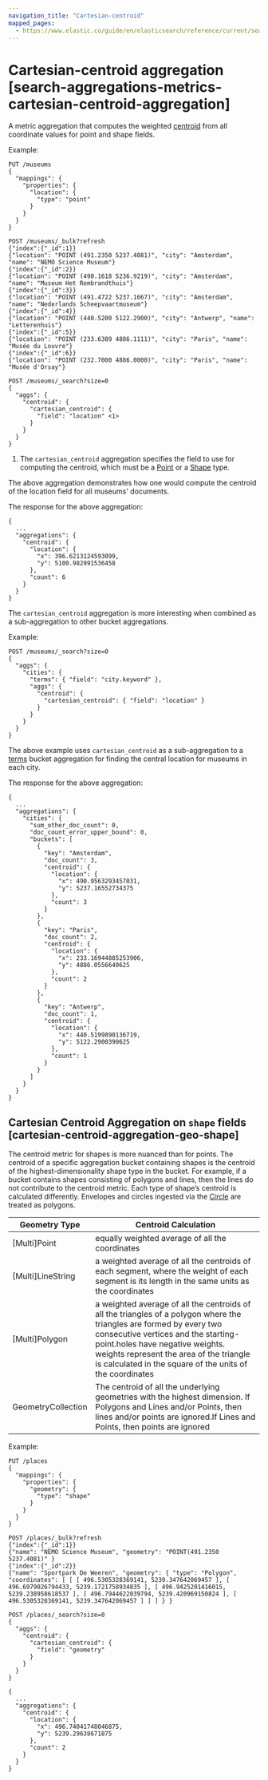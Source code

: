 ```yaml
---
navigation_title: "Cartesian-centroid"
mapped_pages:
  - https://www.elastic.co/guide/en/elasticsearch/reference/current/search-aggregations-metrics-cartesian-centroid-aggregation.html
---
```


# Cartesian-centroid aggregation [search-aggregations-metrics-cartesian-centroid-aggregation]


A metric aggregation that computes the weighted [centroid](https://en.wikipedia.org/wiki/Centroid) from all coordinate values for point and shape fields.

Example:

```console
PUT /museums
{
  "mappings": {
    "properties": {
      "location": {
        "type": "point"
      }
    }
  }
}

POST /museums/_bulk?refresh
{"index":{"_id":1}}
{"location": "POINT (491.2350 5237.4081)", "city": "Amsterdam", "name": "NEMO Science Museum"}
{"index":{"_id":2}}
{"location": "POINT (490.1618 5236.9219)", "city": "Amsterdam", "name": "Museum Het Rembrandthuis"}
{"index":{"_id":3}}
{"location": "POINT (491.4722 5237.1667)", "city": "Amsterdam", "name": "Nederlands Scheepvaartmuseum"}
{"index":{"_id":4}}
{"location": "POINT (440.5200 5122.2900)", "city": "Antwerp", "name": "Letterenhuis"}
{"index":{"_id":5}}
{"location": "POINT (233.6389 4886.1111)", "city": "Paris", "name": "Musée du Louvre"}
{"index":{"_id":6}}
{"location": "POINT (232.7000 4886.0000)", "city": "Paris", "name": "Musée d'Orsay"}

POST /museums/_search?size=0
{
  "aggs": {
    "centroid": {
      "cartesian_centroid": {
        "field": "location" <1>
      }
    }
  }
}
```

1. The `cartesian_centroid` aggregation specifies the field to use for computing the centroid, which must be a [Point](/reference/elasticsearch/mapping-reference/point.md) or a [Shape](/reference/elasticsearch/mapping-reference/shape.md) type.


The above aggregation demonstrates how one would compute the centroid of the location field for all museums' documents.

The response for the above aggregation:

```console-result
{
  ...
  "aggregations": {
    "centroid": {
      "location": {
        "x": 396.6213124593099,
        "y": 5100.982991536458
      },
      "count": 6
    }
  }
}
```

The `cartesian_centroid` aggregation is more interesting when combined as a sub-aggregation to other bucket aggregations.

Example:

```console
POST /museums/_search?size=0
{
  "aggs": {
    "cities": {
      "terms": { "field": "city.keyword" },
      "aggs": {
        "centroid": {
          "cartesian_centroid": { "field": "location" }
        }
      }
    }
  }
}
```

The above example uses `cartesian_centroid` as a sub-aggregation to a [terms](/reference/aggregations/search-aggregations-bucket-terms-aggregation.md) bucket aggregation for finding the central location for museums in each city.

The response for the above aggregation:

```console-result
{
  ...
  "aggregations": {
    "cities": {
      "sum_other_doc_count": 0,
      "doc_count_error_upper_bound": 0,
      "buckets": [
        {
          "key": "Amsterdam",
          "doc_count": 3,
          "centroid": {
            "location": {
              "x": 490.9563293457031,
              "y": 5237.16552734375
            },
            "count": 3
          }
        },
        {
          "key": "Paris",
          "doc_count": 2,
          "centroid": {
            "location": {
              "x": 233.16944885253906,
              "y": 4886.0556640625
            },
            "count": 2
          }
        },
        {
          "key": "Antwerp",
          "doc_count": 1,
          "centroid": {
            "location": {
              "x": 440.5199890136719,
              "y": 5122.2900390625
            },
            "count": 1
          }
        }
      ]
    }
  }
}
```


## Cartesian Centroid Aggregation on `shape` fields [cartesian-centroid-aggregation-geo-shape]

The centroid metric for shapes is more nuanced than for points. The centroid of a specific aggregation bucket containing shapes is the centroid of the highest-dimensionality shape type in the bucket. For example, if a bucket contains shapes consisting of polygons and lines, then the lines do not contribute to the centroid metric. Each type of shape’s centroid is calculated differently. Envelopes and circles ingested via the [Circle](/reference/enrich-processor/ingest-circle-processor.md) are treated as polygons.

| Geometry Type | Centroid Calculation |
| --- | --- |
| [Multi]Point | equally weighted average of all the coordinates |
| [Multi]LineString | a weighted average of all the centroids of each segment, where the weight of each segment is its length in the same units as the coordinates |
| [Multi]Polygon | a weighted average of all the centroids of all the triangles of a polygon where the triangles are formed by every two consecutive vertices and the starting-point.holes have negative weights. weights represent the area of the triangle is calculated in the square of the units of the coordinates |
| GeometryCollection | The centroid of all the underlying geometries with the highest dimension. If Polygons and Lines and/or Points, then lines and/or points are ignored.If Lines and Points, then points are ignored |

Example:

```console
PUT /places
{
  "mappings": {
    "properties": {
      "geometry": {
        "type": "shape"
      }
    }
  }
}

POST /places/_bulk?refresh
{"index":{"_id":1}}
{"name": "NEMO Science Museum", "geometry": "POINT(491.2350 5237.4081)" }
{"index":{"_id":2}}
{"name": "Sportpark De Weeren", "geometry": { "type": "Polygon", "coordinates": [ [ [ 496.5305328369141, 5239.347642069457 ], [ 496.6979026794433, 5239.1721758934835 ], [ 496.9425201416015, 5239.238958618537 ], [ 496.7944622039794, 5239.420969150824 ], [ 496.5305328369141, 5239.347642069457 ] ] ] } }

POST /places/_search?size=0
{
  "aggs": {
    "centroid": {
      "cartesian_centroid": {
        "field": "geometry"
      }
    }
  }
}
```

```console-result
{
  ...
  "aggregations": {
    "centroid": {
      "location": {
        "x": 496.74041748046875,
        "y": 5239.29638671875
      },
      "count": 2
    }
  }
}
```

